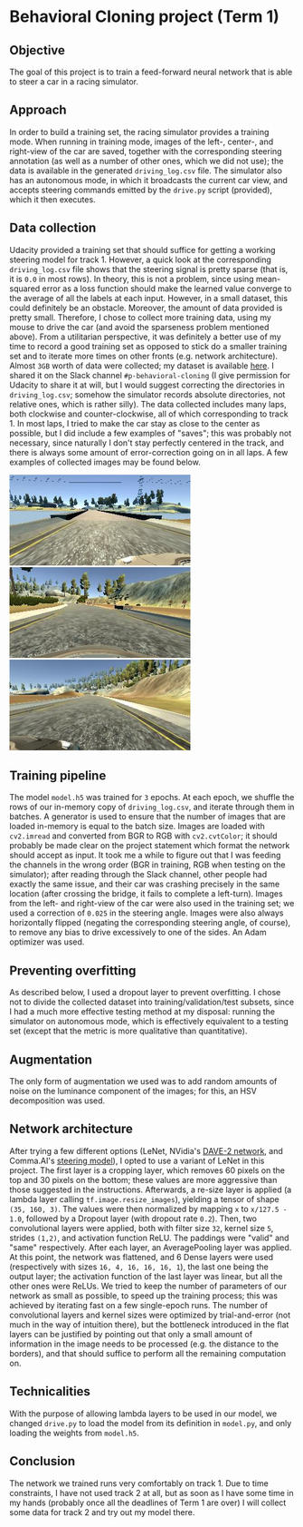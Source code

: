 # Behavioral Cloning project (Term 1)

## Objective
The goal of this project is to train a feed-forward neural network that is able to steer a car in a racing simulator.

## Approach
In order to build a training set, the racing simulator provides a training mode. When running in training mode, images of the left-, center-, and right-view of the car are saved, together with the corresponding steering annotation (as well as a number of other ones, which we did not use); the data is available in the generated `driving_log.csv` file. The simulator also has an autonomous mode, in which it broadcasts the current car view, and accepts steering commands emitted by the `drive.py` script (provided), which it then executes.

## Data collection
Udacity provided a training set that should suffice for getting a working steering model for track 1. However, a quick look at the corresponding `driving_log.csv` file shows that the steering signal is pretty sparse (that is, it is `0.0` in most rows). In theory, this is not a problem, since using mean-squared error as a loss function should make the learned value converge to the average of all the labels at each input. However, in a small dataset, this could definitely be an obstacle.
Moreover, the amount of data provided is pretty small. Therefore, I chose to collect more training data, using my mouse to drive the car (and avoid the sparseness problem mentioned above). From a utilitarian perspective, it was definitely a better use of my time to record a good training set as opposed to stick do a smaller training set and to iterate more times on other fronts (e.g. network architecture). Almost `3GB` worth of data were collected; my dataset is available [here](https://drive.google.com/open?id=0BzHXlT0zHqM9Rm5mdk45Sm9WWms). I shared it on the Slack
channel `#p-behavioral-cloning` (I give permission for Udacity to share it at will, but I would suggest correcting the directories in `driving_log.csv`; somehow the simulator records absolute directories, not relative ones, which is rather silly). The data collected includes many laps, both clockwise and counter-clockwise, all of which corresponding to track 1. In most laps, I tried to make the car stay as close to the center as possible, but I did include a few examples of "saves"; this was
probably not necessary, since naturally I don't stay perfectly centered in the track, and there is always some amount of error-correction going on in all laps.
A few examples of collected images may be found below.

![left](report_images/left_2017_10_05_11_20_13_397.jpg)
![center](report_images/center_2017_10_05_11_20_52_067.jpg)
![right](report_images/right_2017_09_29_15_32_56_300.jpg)

## Training pipeline
The model `model.h5` was trained for `3` epochs. At each epoch, we shuffle the rows of our in-memory copy of `driving_log.csv`, and iterate through them in batches. A generator is used to ensure that the number of images that are loaded in-memory is equal to the batch size. Images are loaded with `cv2.imread` and converted from BGR to RGB with `cv2.cvtColor`; it should probably be made clear on the project statement which format the network should accept as input. It took me a while to figure out that I was feeding the channels in the wrong order (BGR in training, RGB when testing on the
simulator); after reading through the Slack channel, other people had exactly the same issue, and their car was crashing precisely in the same location (after crossing the bridge, it fails to complete a left-turn). Images from the left- and right-view of the car were also used in the training set; we used a correction of `0.025` in the steering angle. Images were also always horizontally flipped (negating the corresponding steering angle, of course), to remove any bias to drive
excessively to one of the sides. An Adam optimizer was used.

## Preventing overfitting
As described below, I used a dropout layer to prevent overfitting. I chose not to divide the collected dataset into training/validation/test subsets, since I had a much more effective testing method at my disposal: running the simulator on autonomous mode, which is effectively equivalent to a testing set (except that the metric is more qualitative than quantitative).

## Augmentation
The only form of augmentation we used was to add random amounts of noise on the luminance component of the images; for this, an HSV decomposition was used.

## Network architecture
After trying a few different options (LeNet, NVidia's [DAVE-2 network](https://arxiv.org/pdf/1604.07316.pdf), and Comma.AI's [steering model](https://github.com/commaai/research/blob/master/train_steering_model.py)), I opted to use a variant of LeNet in this project.
The first layer is a cropping layer, which removes 60 pixels on the top and 30 pixels on the bottom; these values are more aggressive than those suggested in the instructions. Afterwards, a re-size layer is applied (a lambda layer calling `tf.image.resize_images`), yielding a tensor of shape `(35, 160, 3)`. The values were then normalized by mapping `x` to `x/127.5 - 1.0`, followed by a Dropout layer (with dropout rate `0.2`). Then, two convolutional layers were applied, both with filter size `32`, kernel size `5`, strides `(1,2)`, and
activation function ReLU. The paddings were "valid" and "same" respectively. After each layer, an AveragePooling layer was applied.
At this point, the network was flattened, and 6 Dense layers were used (respectively with sizes `16, 4, 16, 16, 16, 1`), the last one being the output layer; the activation function of the last layer was linear, but all the other ones were ReLUs. We tried to keep the number of parameters of our network as small as possible, to speed up the training process; this was achieved by iterating fast on a few single-epoch runs. The number of convolutional layers and kernel sizes were optimized
by trial-and-error (not much in the way of intuition there), but the bottleneck introduced in the flat layers can be justified by pointing out that only a small amount of information in the image needs to be processed (e.g. the distance to the borders), and that should suffice to perform all the remaining computation on.

## Technicalities
With the purpose of allowing lambda layers to be used in our model, we changed `drive.py` to load the model from its definition in `model.py`, and only loading the weights from `model.h5`.

## Conclusion
The network we trained runs very comfortably on track 1. Due to time constraints, I have not used track 2 at all, but as soon as I have some time in my hands (probably once all the deadlines of Term 1 are over) I will collect some data for track 2 and try out my model there.
